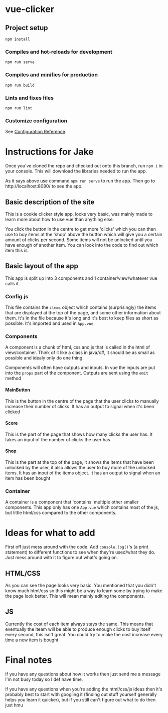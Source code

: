 # vue-clicker

## Project setup
```
npm install
```

### Compiles and hot-reloads for development
```
npm run serve
```

### Compiles and minifies for production
```
npm run build
```

### Lints and fixes files
```
npm run lint
```

### Customize configuration
See [Configuration Reference](https://cli.vuejs.org/config/).

# Instructions for Jake

Once you've cloned the repo and checked out onto this branch, run `npm i` in your console. This will download the libraries needed to run the app.

As it says above use command `npm run serve` to run the app. Then go to http://localhost:8080/ to see the app.

## Basic description of the site

This is a cookie clicker style app, looks very basic, was mainly made to learn more about how to use vue than anything else.

You click the button in the centre to get more 'clicks' which you can then use to buy items at the 'shop' above the button which will give you a certain amount of clicks per second. Some items will not be unlocked until you have enough of another item. You can look into the code to find out which item this is.

## Basic layout of the app

This app is split up into 3 components and 1 container/view/whatever vue calls it.

### Config.js

This file contains the `items` object which contains (surprisingly) the items that are displayed at the top of the page, and some other information about them. It's in the file because it's long and it's best to keep files as short as possible. It's imported and used in `App.vue`

### Components

A component is a chunk of html, css and js that is called in the html of view/container. Think of it like a class in java/c#, it should be as small as possible and idealy only do one thing.

Components will often have outputs and inputs. In vue the inputs are put into the `props` part of the component. Outputs are sent using the `emit` method

#### MainButton

This is the button in the centre of the page that the user clicks to manually increase their number of clicks. It has an output to signal when it's been clicked

#### Score

This is the part of the page that shows how many clicks the user has. It takes an input of the number of clicks the user has

#### Shop

This is the part at the top of the page, it shows the items that have been unlocked by the user, it also allows the user to buy more of the unlocked items. It has an input of the items object. It has an output to signal when an item has been bought

### Container

A container is a component that 'contains' multiple other smaller components. This app only has one `App.vue` which contains most of the js, but little html/css compared to the other components.

# Ideas for what to add

First off just mess around with the code. Add `console.log()`'s (a print statement) to different functions to see when they're used/what they do. Just mess around with it to figure out what's going on.

## HTML/CSS

As you can see the page looks very basic. You mentioned that you didn't know much html/css so this might be a way to learn some by trying to make the page look better. This will mean mainly editing the components.

## JS

Currently the cost of each item always stays the same. This means that eventually the iteam will be able to produce enough clicks to buy itself every second, this isn't great. You could try to make the cost increase every time a new item is bought.

# Final notes

If you have any questions about how it works then just send me a message I'm not busy today so I def have time.

If you have any questions when you're adding the html/css/js ideas then it's probably best to start with googling it (finding out stuff yourself generally helps you learn it quicker), but if you still can't figure out what to do then just hmu